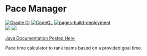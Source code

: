 # Pace Manager
[![Gradle CI](https://github.com/LittleTealeaf/paceManager/actions/workflows/gradle.yml/badge.svg?branch=main)](https://github.com/LittleTealeaf/paceManager/actions/workflows/gradle.yml) [![CodeQL](https://github.com/LittleTealeaf/paceManager/actions/workflows/codeql-analysis.yml/badge.svg?branch=main)](https://github.com/LittleTealeaf/paceManager/actions/workflows/codeql-analysis.yml) [![pages-build-deployment](https://github.com/LittleTealeaf/paceManager/actions/workflows/pages/pages-build-deployment/badge.svg)](https://github.com/LittleTealeaf/paceManager/actions/workflows/pages/pages-build-deployment)  
![](https://img.shields.io/badge/Latest%20Release-0.1.1-blue.svg) ![](https://img.shields.io/badge/Current%20Development-2.0.0-blue.svg)

[Java Documentation Posted Here](https://littletealeaf.github.io/paceManager/)

Pace time calculator to rank teams based on a provided goal time.
